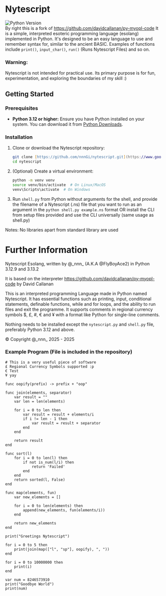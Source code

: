 # Nytescript
![Python Version](https://img.shields.io/badge/Python-%3E=3.12-blue.svg) \
By right this is a fork of https://github.com/davidcallanan/py-myopl-code
It is a simple, interpreted esoteric programming language (esolang) implemented in Python. It's designed to be an easy language to use and remember syntax for,
similar to the ancient BASIC. Examples of functions include ```print()```, ```input_char()```, ```run()``` (Runs Nytescript Files) and so on.

### Warning:
Nytescript is not intended for practical use. Its primary purpose is for fun, experimentation, and exploring the boundaries of my skill :)

## Getting Started
### Prerequisites

* **Python 3.12 or higher:** Ensure you have Python installed on your system. You can download it from [Python Downloads](https://www.python.org/downloads/).

### Installation
1.  Clone or download the Nytescript repository:
    ```zsh
    git clone [https://github.com/nnnGi/nytescript.git](https://www.google.com/search?q=https://github.com/nnnGi/nytescript.git)
    cd nytescript
    ```
2. (Optional) Create a virtual environment:
    ```zsh
	python -m venv venv
    source venv/bin/activate  # On Linux/MacOS
    venv\Scripts\activate  # On Windows
    ```
3. Run ```shell.py``` from Python without arguments for the shell, and provide the filename of a Nytescript (.ns) file that you want to run as an argument in the ```python shell.py example.ns``` format OR install the CLI from setup files provided and use the CLI universally (same usage as shell.py)

Notes: No libraries apart from standard library are used

# Further Information
Nytescript Esolang, written by @\_nnn_ (A.K.A @FlyBoyAce2) in Python 3.12.9 and 3.13.2	

It is based on the interpreter https://github.com/davidcallanan/py-myopl-code by David Callanan

This is an interpreted programming Language made in Python named Nytescript. It has essential functions such as
printing, input, conditional statements, definable functions, while and for loops, and the ability to run files and 
exit the programme. It supports comments in regional currency symbols $, £, #, € and ¥ with a format like Python for single-line comments.

Nothing needs to be installed except the ```nytescript.py``` and ```shell.py``` file, preferably Python 3.12 and above.

© Copyright @\_nnn_ 2025 - 2025

### Example Program (File is included in the repository)

```
# This is a very useful piece of software
£ Regional Currency Symbols supported :p
€ Test
¥ yay

func oopify(prefix) -> prefix + "oop"

func join(elements, separator)
	var result = ""
	var len = len(elements)

	for i = 0 to len then
		var result = result + elements/i
		if i != len - 1 then 
			var result = result + separator
		end
	end

	return result
end

func sort(l)
    for i = 0 to len(l) then
        if not is_num(l/i) then
            return 'Failed'
        end
    end
    return sorted(l, False)
end

func map(elements, fun)
	var new_elements = []

	for i = 0 to len(elements) then
		append(new_elements, fun(elements/i))
	end

	return new_elements
end

print("Greetings Nytescript")

for i = 0 to 5 then
	print(join(map(["l", "sp"], oopify), ", "))
end

for i = 0 to 10000000 then
	print(i)
end

var num = 8246573910
print("Goodbye World")
print(num)
```
